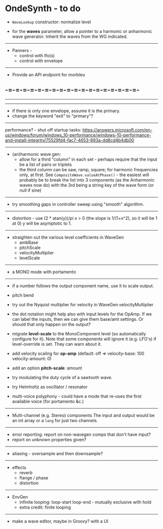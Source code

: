 # OndeSynth - to do

  - `WaveLookup` constructor: normalize level 

  - for the **waves** parameter, allow a pointer to a harmonic or anharmonic wave generator. Inherit the waves from the WG indicated. 

 ---
  - Panners - 
     - control with lfo(s)
     - control with envelope
 ---
  - Provide an API endpoint for morbleu
 

 -=-=-=-=-=-=-=-=-=-=-=-=-=-=-=-=-=-=-      
 ---
 ---
 ---   
  - if there is only one envelope, assume it is the primary.
  - change the keyword "exit" to "primary"?
 ---
   performance? - shut off startup tasks:
   https://answers.microsoft.com/en-us/windows/forum/windows_10-performance/windows-10-performance-and-install-integrity/75529fd4-fac7-4653-893a-dd8cd4b4db00

 ---
 - (an)harmonic wave gen: 
    - allow for a third "column" in each set - perhaps require that the input be a list of pairs or triplets
    - the third column can be saw, ramp, square; for harmonic frequencies only, at first.
    See `CompositeWave.valueAtPhase()` - the easiest will probably be to break the list into 3 components (as the Anharmonic waves now do) with the 3rd being a string key of the wave form (or null if sine)  
    
 ---
  - try smoothing gaps in controller sweep using "smooth" algorithm.
 ---
  - distortion - use (2 * atan(y))/pi 
     x > 0 (the slope is 1/(1+x^2), so it will be 1 at 0)
     y will be asymptotic to 1.
---
 - straighten out the various level coefficients in WaveGen
    - ambBase
    - pitchScale
    - velocityMultiplier
    - levelScale    
 ----
  - a MONO mode with portamento
 ---
 - if a number follows the output component name, use it to scale output.
 - pitch bend
 - try out the Nyquist multiplier for velocity in WaveGen.velocityMultiplier
 - the dot notation might help also with input levels for the OpAmp. If we can label the inputs, then we can give them base/amt settings. Or should that only happen on the output?
 - migrate **level-scale** to the MonoComponent level (so automatically configure for it).
 Note that some components will ignore it (e.g. LFO's) if level-override is set. They can warn about it.

 - add velocity scaling for **op-amp** 
 (default: off => velocity-base: 100 velocity-amount: 0)
 
 - add an option **pitch-scale**: amount
 
 - try modulating the duty cycle of a sawtooth wave.
  
 - try Helmholtz as oscillator / resonator   

 - multi-voice polyphony - could have a mode that re-uses the first available voice (for portamento &c.) 
 
 --- 
 - Multi-channel (e.g. Stereo) components
   The input and output would be an int array 
   or a `long` for just two channels.

-----------
  - error reporting: report on non-wavegen comps that don't have input?
  - report on unknown properties given? 
 ---
 - aliasing - oversample and then downsample? 
 ---
 - effects 
    - reverb
    - flange / phase
    - distortion 
 -----------
   - EnvGen
     - infinite looping: loop-start loop-end - mutually exclusive with hold
     - extra credit: finite looping
 ----------
   - make a wave editor, maybe in Groovy? with a UI 
  